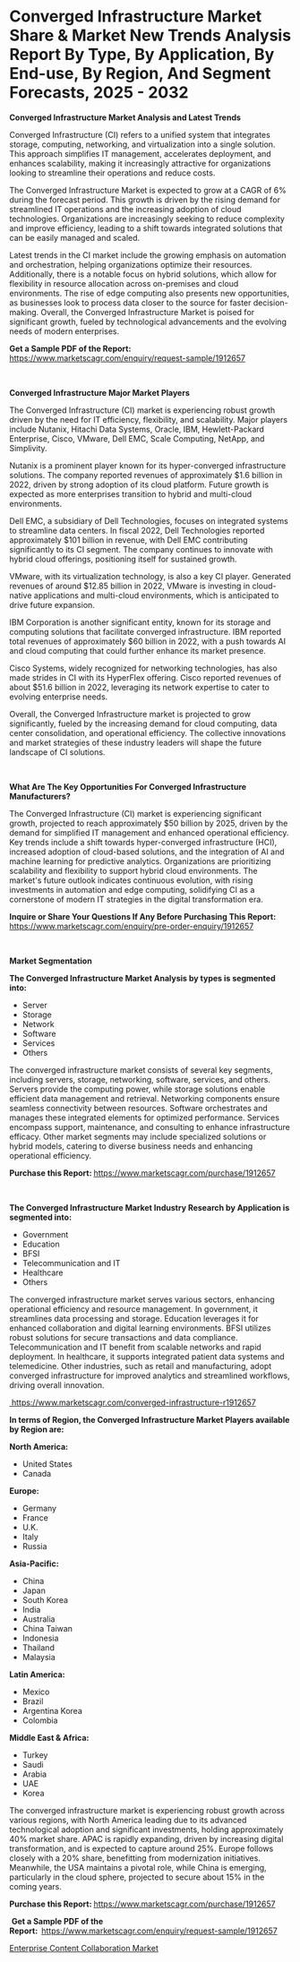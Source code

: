 <p><h1>Converged Infrastructure Market Share & Market New Trends Analysis Report By Type, By Application, By End-use, By Region, And Segment Forecasts, 2025 - 2032</h1></p><p><strong>Converged Infrastructure Market Analysis and Latest Trends</strong></p>
<p><p>Converged Infrastructure (CI) refers to a unified system that integrates storage, computing, networking, and virtualization into a single solution. This approach simplifies IT management, accelerates deployment, and enhances scalability, making it increasingly attractive for organizations looking to streamline their operations and reduce costs.</p><p>The Converged Infrastructure Market is expected to grow at a CAGR of 6% during the forecast period. This growth is driven by the rising demand for streamlined IT operations and the increasing adoption of cloud technologies. Organizations are increasingly seeking to reduce complexity and improve efficiency, leading to a shift towards integrated solutions that can be easily managed and scaled.</p><p>Latest trends in the CI market include the growing emphasis on automation and orchestration, helping organizations optimize their resources. Additionally, there is a notable focus on hybrid solutions, which allow for flexibility in resource allocation across on-premises and cloud environments. The rise of edge computing also presents new opportunities, as businesses look to process data closer to the source for faster decision-making. Overall, the Converged Infrastructure Market is poised for significant growth, fueled by technological advancements and the evolving needs of modern enterprises.</p></p>
<p><strong>Get a Sample PDF of the Report:&nbsp;</strong> <a href="https://www.marketscagr.com/enquiry/request-sample/1912657?utm_campaign=1126&utm_medium=2&utm_source=Github&utm_content=ia&utm_term=10032025&utm_id=converged-infrastructure">https://www.marketscagr.com/enquiry/request-sample/1912657</a></p>
<p>&nbsp;</p>
<p><strong>Converged Infrastructure Major Market Players</strong></p>
<p><p>The Converged Infrastructure (CI) market is experiencing robust growth driven by the need for IT efficiency, flexibility, and scalability. Major players include Nutanix, Hitachi Data Systems, Oracle, IBM, Hewlett-Packard Enterprise, Cisco, VMware, Dell EMC, Scale Computing, NetApp, and Simplivity.</p><p>Nutanix is a prominent player known for its hyper-converged infrastructure solutions. The company reported revenues of approximately $1.6 billion in 2022, driven by strong adoption of its cloud platform. Future growth is expected as more enterprises transition to hybrid and multi-cloud environments.</p><p>Dell EMC, a subsidiary of Dell Technologies, focuses on integrated systems to streamline data centers. In fiscal 2022, Dell Technologies reported approximately $101 billion in revenue, with Dell EMC contributing significantly to its CI segment. The company continues to innovate with hybrid cloud offerings, positioning itself for sustained growth.</p><p>VMware, with its virtualization technology, is also a key CI player. Generated revenues of around $12.85 billion in 2022, VMware is investing in cloud-native applications and multi-cloud environments, which is anticipated to drive future expansion.</p><p>IBM Corporation is another significant entity, known for its storage and computing solutions that facilitate converged infrastructure. IBM reported total revenues of approximately $60 billion in 2022, with a push towards AI and cloud computing that could further enhance its market presence.</p><p>Cisco Systems, widely recognized for networking technologies, has also made strides in CI with its HyperFlex offering. Cisco reported revenues of about $51.6 billion in 2022, leveraging its network expertise to cater to evolving enterprise needs.</p><p>Overall, the Converged Infrastructure market is projected to grow significantly, fueled by the increasing demand for cloud computing, data center consolidation, and operational efficiency. The collective innovations and market strategies of these industry leaders will shape the future landscape of CI solutions.</p></p>
<p>&nbsp;</p>
<p><strong>What Are The Key Opportunities For Converged Infrastructure Manufacturers?</strong></p>
<p><p>The Converged Infrastructure (CI) market is experiencing significant growth, projected to reach approximately $50 billion by 2025, driven by the demand for simplified IT management and enhanced operational efficiency. Key trends include a shift towards hyper-converged infrastructure (HCI), increased adoption of cloud-based solutions, and the integration of AI and machine learning for predictive analytics. Organizations are prioritizing scalability and flexibility to support hybrid cloud environments. The market's future outlook indicates continuous evolution, with rising investments in automation and edge computing, solidifying CI as a cornerstone of modern IT strategies in the digital transformation era.</p></p>
<p><strong>Inquire or Share Your Questions If Any Before Purchasing This Report:</strong> <a href="https://www.marketscagr.com/enquiry/pre-order-enquiry/1912657?utm_campaign=1126&utm_medium=2&utm_source=Github&utm_content=ia&utm_term=10032025&utm_id=converged-infrastructure">https://www.marketscagr.com/enquiry/pre-order-enquiry/1912657</a></p>
<p>&nbsp;</p>
<p><strong>Market Segmentation</strong></p>
<p><strong>The Converged Infrastructure Market Analysis by types is segmented into:</strong></p>
<p><ul><li>Server</li><li>Storage</li><li>Network</li><li>Software</li><li>Services</li><li>Others</li></ul></p>
<p><p>The converged infrastructure market consists of several key segments, including servers, storage, networking, software, services, and others. Servers provide the computing power, while storage solutions enable efficient data management and retrieval. Networking components ensure seamless connectivity between resources. Software orchestrates and manages these integrated elements for optimized performance. Services encompass support, maintenance, and consulting to enhance infrastructure efficacy. Other market segments may include specialized solutions or hybrid models, catering to diverse business needs and enhancing operational efficiency.</p></p>
<p><strong>Purchase this Report:&nbsp;</strong><a href="https://www.marketscagr.com/purchase/1912657?utm_campaign=1126&utm_medium=2&utm_source=Github&utm_content=ia&utm_term=10032025&utm_id=converged-infrastructure">https://www.marketscagr.com/purchase/1912657</a></p>
<p>&nbsp;</p>
<p><strong>The Converged Infrastructure Market Industry Research by Application is segmented into:</strong></p>
<p><ul><li>Government</li><li>Education</li><li>BFSI</li><li>Telecommunication and IT</li><li>Healthcare</li><li>Others</li></ul></p>
<p><p>The converged infrastructure market serves various sectors, enhancing operational efficiency and resource management. In government, it streamlines data processing and storage. Education leverages it for enhanced collaboration and digital learning environments. BFSI utilizes robust solutions for secure transactions and data compliance. Telecommunication and IT benefit from scalable networks and rapid deployment. In healthcare, it supports integrated patient data systems and telemedicine. Other industries, such as retail and manufacturing, adopt converged infrastructure for improved analytics and streamlined workflows, driving overall innovation.</p></p>
<p><a href="https://www.marketscagr.com/converged-infrastructure-r1912657?utm_campaign=1126&utm_medium=2&utm_source=Github&utm_content=ia&utm_term=10032025&utm_id=converged-infrastructure">&nbsp;https://www.marketscagr.com/converged-infrastructure-r1912657</a></p>
<p><strong>In terms of Region, the Converged Infrastructure Market Players available by Region are:</strong></p>
<p>
    <p> <strong> North America: </strong>
        <ul>
            <li>United States</li>
            <li>Canada</li>
        </ul>
        </p> 
    <p> <strong> Europe: </strong>
        <ul>
            <li>Germany</li>
            <li>France</li>
            <li>U.K.</li>
            <li>Italy</li>
            <li>Russia</li>
        </ul>
        </p> 
    <p> <strong> Asia-Pacific: </strong>
        <ul>
            <li>China</li>
            <li>Japan</li>
            <li>South Korea</li>
            <li>India</li>
            <li>Australia</li>
            <li>China Taiwan</li>
            <li>Indonesia</li>
            <li>Thailand</li>
            <li>Malaysia</li>
        </ul>
        </p> 
    <p> <strong> Latin America: </strong>
        <ul>
            <li>Mexico</li>
            <li>Brazil</li>
            <li>Argentina Korea</li>
            <li>Colombia</li>
        </ul>
        </p> 
    <p> <strong> Middle East & Africa: </strong>
        <ul>
            <li>Turkey</li>
            <li>Saudi</li>
            <li>Arabia</li>
            <li>UAE</li>
            <li>Korea</li>
        </ul>
    </p>
    </p>
<p><p>The converged infrastructure market is experiencing robust growth across various regions, with North America leading due to its advanced technological adoption and significant investments, holding approximately 40% market share. APAC is rapidly expanding, driven by increasing digital transformation, and is expected to capture around 25%. Europe follows closely with a 20% share, benefitting from modernization initiatives. Meanwhile, the USA maintains a pivotal role, while China is emerging, particularly in the cloud sphere, projected to secure about 15% in the coming years.</p></p>
<p><strong>Purchase this Report: </strong><a href="https://www.marketscagr.com/purchase/1912657?utm_campaign=1126&utm_medium=2&utm_source=Github&utm_content=ia&utm_term=10032025&utm_id=converged-infrastructure">https://www.marketscagr.com/purchase/1912657</a></p>
<p>&nbsp;<strong>Get a Sample PDF of the Report:&nbsp;&nbsp;</strong><a href="https://www.marketscagr.com/enquiry/request-sample/1912657?utm_campaign=1126&utm_medium=2&utm_source=Github&utm_content=ia&utm_term=10032025&utm_id=converged-infrastructure">https://www.marketscagr.com/enquiry/request-sample/1912657</a></p>
<p><strong></strong></p>
<p><p><a href="https://github.com/julyju69/Market-Research-Report-List-6/blob/main/enterprise-content-collaboration-market.md?utm_campaign=1126&utm_medium=2&utm_source=Github&utm_content=ia&utm_term=10032025&utm_id=converged-infrastructure">Enterprise Content Collaboration Market</a></p></p>